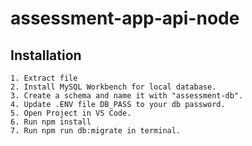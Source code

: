 # assessment-app-api-node


## Installation
    1. Extract file
    2. Install MySQL Workbench for local database.
    3. Create a schema and name it with "assessment-db".
    4. Update .ENV file DB_PASS to your db password.
    5. Open Project in VS Code.
    6. Run npm install
    7. Run npm run db:migrate in terminal.
    